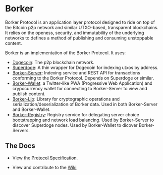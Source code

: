# Borker

Borker Protocol is an application layer protocol designed to ride on top of the Bitcoin p2p network and similar UTXO-based, transparent blockchains. It relies on the openess, security, and immutability of the underlying networks to defines a method of publishing and consuming unstoppable content.

Borker is an implementation of the Borker Protocol. It uses:

- [Dogecoin](https://github.com/dogecoin/dogecoin): The p2p blockchain network. 
- [Superdoge](https://github.com/borkerprotocol/superdoge-rs): A thin wrapper for Dogecoin for indexing utxos by address.
- [Borker-Server](https://github.com/borkerprotocol/borker-server): Indexing service and REST API for transactions conforming to the Borker Protocol. Depends on Superdoge or similar.
- [Borker-Wallet](https://github.com/borkerprotocol/borker-wallet): a Twitter-like PWA (Progressive Web Application) and crypocurrency wallet for connecting to Borker-Server to view and publish content.
- [Borker-Lib](https://github.com/borkerprotocol/borker-lib): Library for cryptographic operations and serialization/deserialization of Borker data. Used in both Borker-Server and Borker-Wallet.
- [Borker-Registry](https://github.com/borkerprotocol/borker-registry): Registry service for delegating server choice bootstrapping and network load balancing. Used by Borker-Server to discover Superdoge nodes. Used by Borker-Wallet to dicover Borker-Servers.

## The Docs

- View the [Protocol Specification](https://github.com/borkerprotocol/docs/blob/master/protocol-specification.md).

- View and contribute to the [Wiki](https://github.com/borkerprotocol/docs/wiki)
